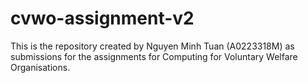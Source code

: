 # cvwo-assignment-v2

This is the repository created by Nguyen Minh Tuan (A0223318M) as submissions for the assignments for Computing for Voluntary Welfare Organisations.
